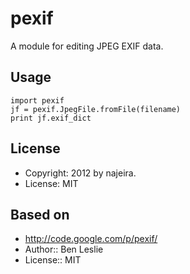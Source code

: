 pexif
=====

A module for editing JPEG EXIF data.


Usage
-----

    import pexif
    jf = pexif.JpegFile.fromFile(filename)
    print jf.exif_dict


License
-------

* Copyright: 2012 by najeira.
* License: MIT


Based on
--------

* http://code.google.com/p/pexif/
* Author:: Ben Leslie
* License:: MIT
